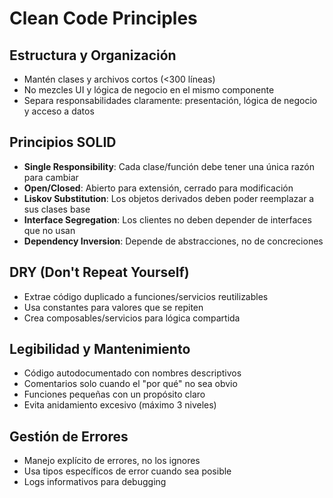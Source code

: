 # Clean Code Principles

## Estructura y Organización
- Mantén clases y archivos cortos (<300 líneas)
- No mezcles UI y lógica de negocio en el mismo componente
- Separa responsabilidades claramente: presentación, lógica de negocio y acceso a datos

## Principios SOLID
- **Single Responsibility**: Cada clase/función debe tener una única razón para cambiar
- **Open/Closed**: Abierto para extensión, cerrado para modificación
- **Liskov Substitution**: Los objetos derivados deben poder reemplazar a sus clases base
- **Interface Segregation**: Los clientes no deben depender de interfaces que no usan
- **Dependency Inversion**: Depende de abstracciones, no de concreciones

## DRY (Don't Repeat Yourself)
- Extrae código duplicado a funciones/servicios reutilizables
- Usa constantes para valores que se repiten
- Crea composables/servicios para lógica compartida

## Legibilidad y Mantenimiento
- Código autodocumentado con nombres descriptivos
- Comentarios solo cuando el "por qué" no sea obvio
- Funciones pequeñas con un propósito claro
- Evita anidamiento excesivo (máximo 3 niveles)

## Gestión de Errores
- Manejo explícito de errores, no los ignores
- Usa tipos específicos de error cuando sea posible
- Logs informativos para debugging
